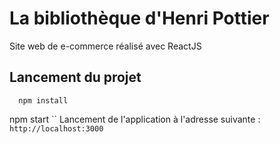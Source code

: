# La bibliothèque d'Henri Pottier

Site web de e-commerce réalisé avec ReactJS

## Lancement du projet
```
  npm install
```
  npm start
``
Lancement de l'application à l'adresse suivante : `http://localhost:3000`

